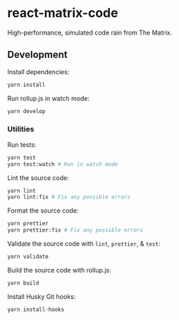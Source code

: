 # react-matrix-code

High-performance, simulated code rain from The Matrix.
## Development

Install dependencies:

```sh
yarn install
```

Run rollup.js in watch mode:

```sh
yarn develop
```
### Utilities

Run tests:

```sh
yarn test
yarn test:watch # Run in watch mode
```

Lint the source code:

```sh
yarn lint
yarn lint:fix # Fix any possible errors
```

Format the source code:

```sh
yarn prettier
yarn prettier:fix # Fix any possible errors
```

Validate the source code with `lint`, `prettier`, & `test`:

```sh
yarn validate
```

Build the source code with rollup.js:

```sh
yarn build
```

Install Husky Git hooks:

```sh
yarn install-hooks
```
